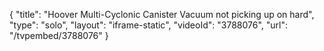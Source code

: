 {
    "title": "Hoover Multi-Cyclonic Canister Vacuum not picking up on hard",
    "type": "solo",
    "layout": "iframe-static",
    "videoId": "3788076",
    "url": "\/tvpembed\/3788076"
}